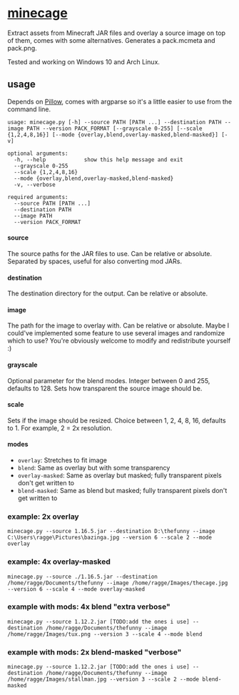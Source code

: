 # [minecage](https://youtu.be/vTLWIi7Wl1M?t=84)
Extract assets from Minecraft JAR files and overlay a source image on top of them, comes with some alternatives.
Generates a pack.mcmeta and pack.png.

Tested and working on Windows 10 and Arch Linux.

## usage
Depends on [Pillow](https://python-pillow.org/), comes with argparse so it's a little easier to use from the command line. 
```
usage: minecage.py [-h] --source PATH [PATH ...] --destination PATH --image PATH --version PACK_FORMAT [--grayscale 0-255] [--scale {1,2,4,8,16}] [--mode {overlay,blend,overlay-masked,blend-masked}] [-v]

optional arguments:
  -h, --help            show this help message and exit
  --grayscale 0-255
  --scale {1,2,4,8,16}
  --mode {overlay,blend,overlay-masked,blend-masked}
  -v, --verbose

required arguments:
  --source PATH [PATH ...]
  --destination PATH
  --image PATH
  --version PACK_FORMAT
```

#### source
The source paths for the JAR files to use.
Can be relative or absolute.
Separated by spaces, useful for also converting mod JARs.

#### destination
The destination directory for the output.
Can be relative or absolute.

#### image
The path for the image to overlay with.
Can be relative or absolute.
Maybe I could've implemented some feature to use several images and randomize which to use?
You're obviously welcome to modify and redistribute yourself :)

#### grayscale
Optional parameter for the blend modes.
Integer between 0 and 255, defaults to 128.
Sets how transparent the source image should be.

#### scale
Sets if the image should be resized.
Choice between 1, 2, 4, 8, 16, defaults to 1.
For example, 2 = 2x resolution.

#### modes
* `overlay`: Stretches to fit image
* `blend`: Same as overlay but with some transparency
* `overlay-masked`: Same as overlay but masked; fully transparent pixels don't get written to
* `blend-masked`: Same as blend but masked; fully transparent pixels don't get written to

### example: 2x overlay
`minecage.py --source 1.16.5.jar --destination D:\thefunny --image C:\Users\ragge\Pictures\bazinga.jpg --version 6 --scale 2 --mode overlay`

### example: 4x overlay-masked
`minecage.py --source ./1.16.5.jar --destination /home/ragge/Documents/thefunny --image /home/ragge/Images/thecage.jpg --version 6 --scale 4 --mode overlay-masked`

### example with mods: 4x blend "extra verbose"
`minecage.py --source 1.12.2.jar [TODO:add the ones i use] --destination /home/ragge/Documents/thefunny --image /home/ragge/Images/tux.png --version 3 --scale 4 --mode blend`

### example with mods: 2x blend-masked "verbose"
`minecage.py --source 1.12.2.jar [TODO:add the ones i use] --destination /home/ragge/Documents/thefunny --image /home/ragge/Images/stallman.jpg --version 3 --scale 2 --mode blend-masked`

